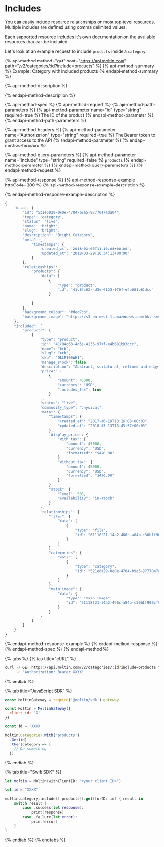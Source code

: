 # Includes

You can easily include resource relationships on most top-level resources. Multiple includes are defined using comma delimited values.

Each supported resource includes it's own documentation on the available resources that can be included.

Let's look at an example request to include `products` inside a `category`.

{% api-method method="get" host="https://api.moltin.com" path="/v2/categories/:id?include=products" %}
{% api-method-summary %}
Example: Category with included products
{% endapi-method-summary %}

{% api-method-description %}

{% endapi-method-description %}

{% api-method-spec %}
{% api-method-request %}
{% api-method-path-parameters %}
{% api-method-parameter name="id" type="string" required=true %}
The ID of the product
{% endapi-method-parameter %}
{% endapi-method-path-parameters %}

{% api-method-headers %}
{% api-method-parameter name="Authorization" type="string" required=true %}
The Bearer token to grant access to the API
{% endapi-method-parameter %}
{% endapi-method-headers %}

{% api-method-query-parameters %}
{% api-method-parameter name="include" type="string" required=false %}
`products`
{% endapi-method-parameter %}
{% endapi-method-query-parameters %}
{% endapi-method-request %}

{% api-method-response %}
{% api-method-response-example httpCode=200 %}
{% api-method-response-example-description %}

{% endapi-method-response-example-description %}

```javascript
{
    "data": {
        "id": "521e6029-0e0e-4704-b9a5-9777047ada04",
        "type": "category",
        "status": "live",
        "name": "Bright",
        "slug": "bright",
        "description": "Bright Category",
        "meta": {
            "timestamps": {
                "created_at": "2018-02-05T11:19:08+00:00",
                "updated_at": "2018-03-29T10:34:13+00:00"
            }
        },
        "relationships": {
            "products": {
                "data": [
                    {
                        "type": "product",
                        "id": "41c84c63-4d5e-4135-979f-e4b681b83dcc"
                    }
                ]
            }
        },
        "background_colour": "#ded7cb",
        "background_image": "https://s3-eu-west-1.amazonaws.com/bkt-svc-files-cmty-api-moltin-com/e8c53cb0-120d-4ea5-8941-ce74dec06038/61118f21-14a2-466c-a84b-c30b1f900cf9.png"
    },
    "included": {
        "products": [
            {
                "type": "product",
                "id": "41c84c63-4d5e-4135-979f-e4b681b83dcc",
                "name": "Orb",
                "slug": "orb",
                "sku": "ORLP100WHI",
                "manage_stock": false,
                "description": "Abstract, sculptural, refined and edgy with a modern twist. Its symmetrical, spoked structure generates a clever geometric presence, which works well in a contemporary environment.",
                "price": [
                    {
                        "amount": 45000,
                        "currency": "USD",
                        "includes_tax": true
                    }
                ],
                "status": "live",
                "commodity_type": "physical",
                "meta": {
                    "timestamps": {
                        "created_at": "2017-06-19T13:26:03+00:00",
                        "updated_at": "2018-03-13T13:43:57+00:00"
                    },
                    "display_price": {
                        "with_tax": {
                            "amount": 45000,
                            "currency": "USD",
                            "formatted": "$450.00"
                        },
                        "without_tax": {
                            "amount": 45000,
                            "currency": "USD",
                            "formatted": "$450.00"
                        }
                    },
                    "stock": {
                        "level": 500,
                        "availability": "in-stock"
                    }
                },
                "relationships": {
                    "files": {
                        "data": [
                            {
                                "type": "file",
                                "id": "61118f21-14a2-466c-a84b-c30b1f900cf9"
                            }
                        ]
                    },
                    "categories": {
                        "data": [
                            {
                                "type": "category",
                                "id": "521e6029-0e0e-4704-b9a5-9777047ada04"
                            }
                        ]
                    },
                    "main_image": {
                        "data": {
                            "type": "main_image",
                            "id": "61118f21-14a2-466c-a84b-c30b1f900cf9"
                        }
                    }
                }
            }
        ]
    }
}
```
{% endapi-method-response-example %}
{% endapi-method-response %}
{% endapi-method-spec %}
{% endapi-method %}

{% tabs %}
{% tab title="cURL" %}
```bash
curl -X GET https://api.moltin.com/v2/categories/:id?include=products \
     -H "Authorization: Bearer XXXX"
```
{% endtab %}

{% tab title="JavaScript SDK" %}
```javascript
const MoltinGateway = require('@moltin/sdk').gateway

const Moltin = MoltinGateway({
  client_id: 'X'
})

const id = 'XXXX'

Moltin.Categories.With('products')
  .Get(id)
  .then(category => {
    // Do something
  })
```
{% endtab %}

{% tab title="Swift SDK" %}
```swift
let moltin = Moltin(withClientID: "<your client ID>")

let id = "XXXX"

moltin.category.include([.products]).get(forID: id) { result in
    switch result {
        case .success(let response):
            print(response)
        case .failure(let error):
            print(error)
    }
}
```
{% endtab %}
{% endtabs %}

